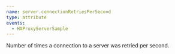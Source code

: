 ```yaml
---
name: server.connectionRetriesPerSecond
type: attribute
events:
  - HAProxyServerSample
---
```


Number of times a connection to a server was retried per second.
